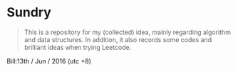 # Sundry
 >  This is a repository for my (collected) idea, mainly regarding algorithm and data structures.
    In addition, it also records some codes and brilliant ideas when trying Leetcode.
  
 Bill:13th / Jun / 2016 (utc +8)
